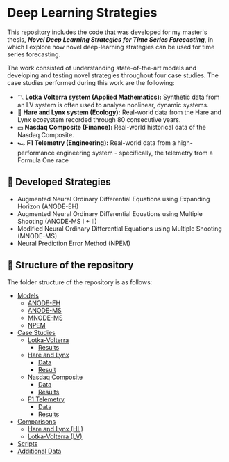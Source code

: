 # Deep Learning Strategies
This repository includes the code that was developed for my master's thesis, _**Novel Deep Learning Strategies for Time Series Forecasting**_, in which I explore how novel deep-learning strategies can be used for time series forecasting.

The work consisted of understanding state-of-the-art models and developing and testing novel strategies throughout four case studies. The case studies performed during this work are the following:
- 〽️ **Lotka Volterra system (Applied Mathematics):** Synthetic data from an LV system is often used to analyse nonlinear, dynamic systems.
- 🐇 **Hare and Lynx system (Ecology):** Real-world data from the Hare and Lynx ecosystem recorded through 80 consecutive years. 
- 💵 **Nasdaq Composite (Finance):** Real-world historical data of the Nasdaq Composite.
- 🏎️ **F1 Telemetry (Engineering):** Real-world data from a high-performance engineering system - specifically, the telemetry from a Formula One race

## 🚀 Developed Strategies
- Augmented Neural Ordinary Differential Equations using Expanding Horizon (ANODE-EH)
- Augmented Neural Ordinary Differential Equations using Multiple Shooting (ANODE-MS I + II)
- Modified Neural Ordinary Differential Equations using Multiple Shooting (MNODE-MS)
- Neural Prediction Error Method (NPEM)
  
## 📄 Structure of the repository
The folder structure of the repository is as follows: 

- [Models](https://github.com/junetroan/Deep-Learning-Strategies/tree/main/models)
  - [ANODE-EH](https://github.com/junetroan/Deep-Learning-Strategies/tree/main/models/ANODE-EH)
  - [ANODE-MS](https://github.com/junetroan/Deep-Learning-Strategies/tree/main/models/ANODE-MS)
  - [MNODE-MS](https://github.com/junetroan/Deep-Learning-Strategies/tree/main/models/MNODE-MS)
  - [NPEM](https://github.com/junetroan/Deep-Learning-Strategies/tree/main/models/NPEM)
- [Case Studies](https://github.com/junetroan/Deep-Learning-Strategies/tree/main/case_studies)
  - [Lotka-Volterra](https://github.com/junetroan/Deep-Learning-Strategies/tree/main/case_studies/Lotka-Volterra%20(LV))
    - [Results](https://github.com/junetroan/Deep-Learning-Strategies/tree/main/case_studies/Lotka-Volterra%20(LV)/results)
  - [Hare and Lynx](https://github.com/junetroan/Deep-Learning-Strategies/tree/main/case_studies/Hare%20and%20Lynx%20(HL))
    - [Data](https://github.com/junetroan/Deep-Learning-Strategies/tree/main/case_studies/Hare%20and%20Lynx%20(HL)/data)
    - [Result](https://github.com/junetroan/Deep-Learning-Strategies/tree/main/case_studies/Hare%20and%20Lynx%20(HL)/results)
  - [Nasdaq Composite](https://github.com/junetroan/Deep-Learning-Strategies/tree/main/case_studies/Nasdaq%20Composite%20(IXIC))
    - [Data](https://github.com/junetroan/Deep-Learning-Strategies/tree/main/case_studies/Nasdaq%20Composite%20(IXIC)/data)
    - [Results](https://github.com/junetroan/Deep-Learning-Strategies/tree/main/case_studies/Nasdaq%20Composite%20(IXIC)/results)
  - [F1 Telemetry](https://github.com/junetroan/Deep-Learning-Strategies/tree/main/case_studies/F1%20Telemetry%20(F1))
    - [Data](https://github.com/junetroan/Deep-Learning-Strategies/tree/main/case_studies/F1%20Telemetry%20(F1)/data)
    - [Results](https://github.com/junetroan/Deep-Learning-Strategies/tree/main/case_studies/F1%20Telemetry%20(F1)/results)
- [Comparisons](https://github.com/junetroan/Deep-Learning-Strategies/tree/main/comparisons)
  - [Hare and Lynx (HL)](https://github.com/junetroan/Deep-Learning-Strategies/tree/main/comparisons/Hare%20and%20Lynx%20(HL))
  - [Lotka-Volterra (LV)](https://github.com/junetroan/Deep-Learning-Strategies/tree/main/comparisons/Lotka-Volterra%20(LV))
- [Scripts](https://github.com/junetroan/Deep-Learning-Strategies/tree/main/scripts)
- [Additional Data](https://github.com/junetroan/Deep-Learning-Strategies/tree/main/additional_data)
